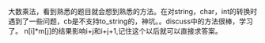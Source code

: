 大数乘法，看到熟悉的题目就会想到熟悉的方法。在对string，char，int的转换时遇到了一些问题，cb是不支持to_string的，神坑。。discuss中的方法很棒，学习了。
n[i]*m[j]的结果影响i+j和i+j+1,记住这个以后就可以直接求答案。
